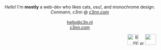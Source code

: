 <p align="center">
	<i>Hello!</i> I'm <b>mostly</b> a web-dev who likes cats, osu!, and monochrome design.<br>
	<i>Conmann, c3nn</i> @ <a href="https://c3nn.com">c3nn.com</a>
	<br><br>
	<a href="mailto:hello@c3n.nl">hello@c3n.nl</a><br>
	<a href="https://c3nn.com">c3nn.com</a><br>
</p>
<p align="right">
	<a href='https://ko-fi.com/Q5Q8HKRP5' target='_blank'><img height='36' style='border:0px;height:36px;' src='https://storage.ko-fi.com/cdn/brandasset/kofi_s_logo_labelwhite.png?' border='0' alt='Buy Me a Coffee at ko-fi.com' /></a> or <a href="https://www.buymeacoffee.com/conn"> <img height="36px" src="https://i.imgur.com/VgXv302.png" /></a>
</p>
